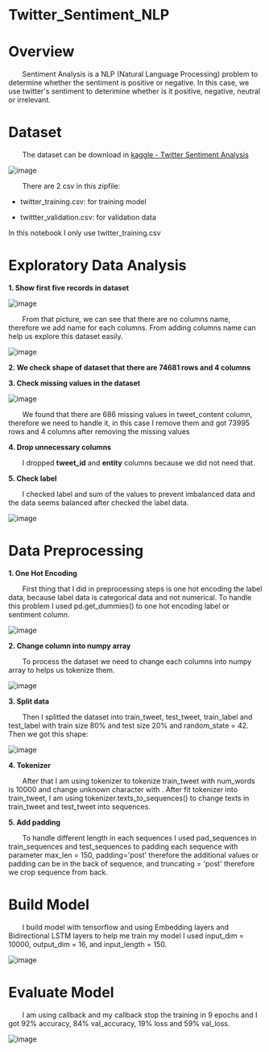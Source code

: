 # Twitter_Sentiment_NLP

# Overview

&nbsp;&nbsp;&nbsp;&nbsp;&nbsp;&nbsp; Sentiment Analysis is a NLP (Natural Language Processing) problem to determine whether the sentiment is positive or negative. In this case, we use twitter's sentiment to deterimine whether is it positive, negative, neutral or irrelevant. 


# Dataset

&nbsp;&nbsp;&nbsp;&nbsp;&nbsp;&nbsp; The dataset can be download in [kaggle - Twitter Sentiment Analysis](https://www.kaggle.com/datasets/jp797498e/twitter-entity-sentiment-analysis)

![image](https://user-images.githubusercontent.com/91602612/199688554-a88fbb04-c571-46ce-bf69-2c0b2a92ec96.png)

&nbsp;&nbsp;&nbsp;&nbsp;&nbsp;&nbsp; There are 2 csv in this zipfile:

* twitter_training.csv: for training model

* twittter_validation.csv: for validation data

In this notebook I only use twitter_training.csv 


# Exploratory Data Analysis

**1. Show first five records in dataset**

![image](https://user-images.githubusercontent.com/91602612/199879543-e2eccbed-af7c-4d35-8862-0b072dd7e42d.png)

&nbsp;&nbsp;&nbsp;&nbsp;&nbsp;&nbsp; From that picture, we can see that there are no columns name, therefore we add name for each columns. From adding columns name can help us explore this dataset easily.

![image](https://user-images.githubusercontent.com/91602612/199879727-9232496f-d2e9-4df2-99b6-ff59a06044df.png)

**2. We check shape of dataset that there are 74681 rows and 4 columns**

**3. Check missing values in the dataset**

![image](https://user-images.githubusercontent.com/91602612/199882470-1edc3073-039e-49af-9134-2a42c9fc0a39.png)

&nbsp;&nbsp;&nbsp;&nbsp;&nbsp;&nbsp; We found that there are 686 missing values in tweet_content column, therefore we need to handle it, in this case I remove them and got 73995 rows and 4 columns after removing the missing values

**4. Drop unnecessary columns**

&nbsp;&nbsp;&nbsp;&nbsp;&nbsp;&nbsp; I dropped **tweet_id** and **entity** columns because we did not need that.

**5. Check label**

&nbsp;&nbsp;&nbsp;&nbsp;&nbsp;&nbsp; I checked label and sum of the values to prevent imbalanced data and the data seems balanced after checked the label data.

![image](https://user-images.githubusercontent.com/91602612/199883252-c7460ff8-d4a8-4975-b73f-8f31c582a514.png)

# Data Preprocessing

**1. One Hot Encoding**

&nbsp;&nbsp;&nbsp;&nbsp;&nbsp;&nbsp; First thing that I did in preprocessing steps is one hot encoding the label data, because label data is categorical data and not numerical. To handle this problem I used pd.get_dummies() to one hot encoding label or sentiment column.

![image](https://user-images.githubusercontent.com/91602612/199888084-5a8b295e-e3ba-4e8b-bc21-aa68746ad92b.png)


**2. Change column into numpy array**

&nbsp;&nbsp;&nbsp;&nbsp;&nbsp;&nbsp; To process the dataset we need to change each columns into numpy array to helps us tokenize them.

![image](https://user-images.githubusercontent.com/91602612/199888236-bc79fec3-72ab-4e20-913c-c393f92654a3.png)

**3. Split data**

&nbsp;&nbsp;&nbsp;&nbsp;&nbsp;&nbsp; Then I splitted the dataset into train_tweet, test_tweet, train_label and test_label with train size 80% and test size 20% and random_state = 42. Then we got this shape:

![image](https://user-images.githubusercontent.com/91602612/199888426-9580f554-b002-44fe-abda-8fd79d12a055.png)

**4. Tokenizer**

&nbsp;&nbsp;&nbsp;&nbsp;&nbsp;&nbsp; After that I am using tokenizer to tokenize train_tweet with num_words is 10000 and change unknown character with <oov>. After fit tokenizer into train_tweet, I am using tokenizer.texts_to_sequences() to change texts in train_tweet and test_tweet into sequences.

**5. Add padding**

&nbsp;&nbsp;&nbsp;&nbsp;&nbsp;&nbsp; To handle different length in each sequences I used pad_sequences in train_sequences and test_sequences to padding each sequence with parameter max_len = 150, padding='post' therefore the additional values or padding can be in the back of sequence, and truncating = 'post' therefore we crop sequence from back.

# Build Model

&nbsp;&nbsp;&nbsp;&nbsp;&nbsp;&nbsp; I build model with tensorflow and using Embedding layers and Bidirectional LSTM layers to help me train my model I used input_dim = 10000, output_dim = 16, and input_length = 150.

![image](https://user-images.githubusercontent.com/91602612/199889768-d4556601-db0e-466d-9556-28edc0324eaa.png)


# Evaluate Model

&nbsp;&nbsp;&nbsp;&nbsp;&nbsp;&nbsp; I am using callback and my callback stop the training in 9 epochs and I got 92% accuracy, 84% val_accuracy, 19% loss and 59% val_loss.

![image](https://user-images.githubusercontent.com/91602612/199889796-5732af08-7e4f-4b30-9b62-d88a54b3ebf6.png)

